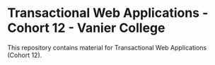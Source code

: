 # Transactional Web Applications - Cohort 12 - Vanier College

This repository contains material for Transactional Web Applications (Cohort 12).
